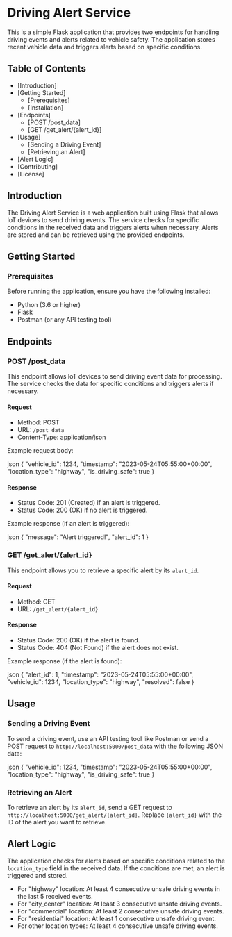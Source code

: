 # Driving Alert Service
This is a simple Flask application that provides two endpoints for handling driving events and alerts related to vehicle safety. The application stores recent vehicle data and triggers alerts based on specific conditions.

## Table of Contents

- [Introduction]
- [Getting Started]
  - [Prerequisites]
  - [Installation]
- [Endpoints]
  - [POST /post_data]
  - [GET /get_alert/{alert_id}]
- [Usage]
  - [Sending a Driving Event]
  - [Retrieving an Alert]
- [Alert Logic]
- [Contributing]
- [License]

## Introduction

The Driving Alert Service is a web application built using Flask that allows IoT devices to send driving events. The service checks for specific conditions in the received data and triggers alerts when necessary. Alerts are stored and can be retrieved using the provided endpoints.

## Getting Started

### Prerequisites

Before running the application, ensure you have the following installed:

- Python (3.6 or higher)
- Flask
- Postman (or any API testing tool)

## Endpoints

### POST /post_data

This endpoint allows IoT devices to send driving event data for processing. The service checks the data for specific conditions and triggers alerts if necessary.

#### Request

- Method: POST
- URL: `/post_data`
- Content-Type: application/json

Example request body:

json
{
  "vehicle_id": 1234,
  "timestamp": "2023-05-24T05:55:00+00:00",
  "location_type": "highway",
  "is_driving_safe": true
}


#### Response

- Status Code: 201 (Created) if an alert is triggered.
- Status Code: 200 (OK) if no alert is triggered.

Example response (if an alert is triggered):

json
{
  "message": "Alert triggered!",
  "alert_id": 1
}

### GET /get_alert/{alert_id}

This endpoint allows you to retrieve a specific alert by its `alert_id`.

#### Request

- Method: GET
- URL: `/get_alert/{alert_id}`

#### Response

- Status Code: 200 (OK) if the alert is found.
- Status Code: 404 (Not Found) if the alert does not exist.

Example response (if the alert is found):

json
{
  "alert_id": 1,
  "timestamp": "2023-05-24T05:55:00+00:00",
  "vehicle_id": 1234,
  "location_type": "highway",
  "resolved": false
}

## Usage

### Sending a Driving Event

To send a driving event, use an API testing tool like Postman or send a POST request to `http://localhost:5000/post_data` with the following JSON data:

json
{
  "vehicle_id": 1234,
  "timestamp": "2023-05-24T05:55:00+00:00",
  "location_type": "highway",
  "is_driving_safe": true
}


### Retrieving an Alert

To retrieve an alert by its `alert_id`, send a GET request to `http://localhost:5000/get_alert/{alert_id}`. Replace `{alert_id}` with the ID of the alert you want to retrieve.

## Alert Logic

The application checks for alerts based on specific conditions related to the `location_type` field in the received data. If the conditions are met, an alert is triggered and stored.

- For "highway" location: At least 4 consecutive unsafe driving events in the last 5 received events.
- For "city_center" location: At least 3 consecutive unsafe driving events.
- For "commercial" location: At least 2 consecutive unsafe driving events.
- For "residential" location: At least 1 consecutive unsafe driving event.
- For other location types: At least 4 consecutive unsafe driving events.


